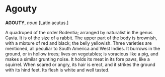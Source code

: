 # Agouty

**AGOUTY**, _noun_ \[Latin acutus.\]

A quadruped of the order Rodentia; arranged by naturalist in the genus Cavia. It is of the size of a rabbit. The upper part of the body is brownish, with a mixture of red and black; the belly yellowish. Three varieties are mentioned, all peculiar to South America and West Indies. It burrows in the ground, or in hollow trees; lives on vegetables; is voracious like a pig, and makes a similar grunting noise. It holds its meat in its fore paws, like a squirrel. When scared or angry, its hair is erect, and it strikes the ground with its hind feet. Its flesh is white and well tasted.